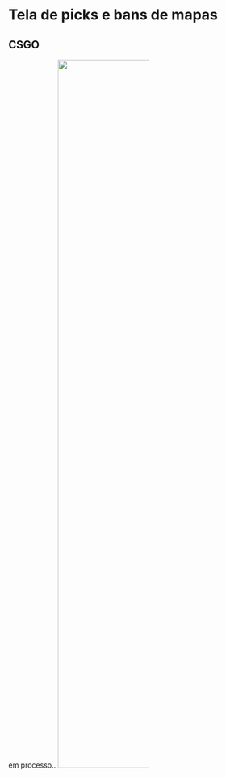 # Tela de picks e bans de mapas
## CSGO
em processo..
<img src="https://user-images.githubusercontent.com/93921419/227659188-2840e701-cc68-4c6b-83d5-b48d0be0c7a2.png" width=60%>

